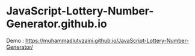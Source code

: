 # JavaScript-Lottery-Number-Generator.github.io
Demo : https://muhammadlutvzaini.github.io/JavaScript-Lottery-Number-Generator/

